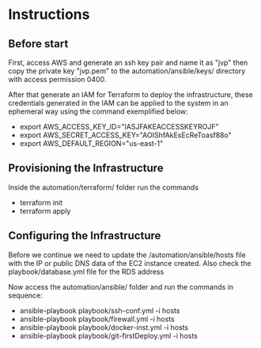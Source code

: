 # Instructions

## Before start
First, access AWS and generate an ssh key pair and name it as "jvp" then copy the private key "jvp.pem" to the automation/ansible/keys/ directory with access permission 0400.

After that generate an IAM for Terraform to deploy the infrastructure, these credentials generated in the IAM can be applied to the system in an ephemeral way using the command exemplified below:
- export AWS_ACCESS_KEY_ID="IASJFAKEACCESSKEYROJF"
- export AWS_SECRET_ACCESS_KEY="AOIShfAkEsEcReToasf88o"
- export AWS_DEFAULT_REGION="us-east-1"

## Provisioning the Infrastructure
Inside the automation/terraform/ folder run the commands
- terraform init
- terraform apply

## Configuring the Infrastructure
Before we continue we need to update the /automation/ansible/hosts file with the IP or public DNS data of the EC2 instance created.
Also check the playbook/database.yml file for the RDS address

Now access the automation/ansible/ folder and run the commands in sequence:
- ansible-playbook playbook/ssh-conf.yml -i hosts
- ansible-playbook playbook/firewall.yml -i hosts
- ansible-playbook playbook/docker-inst.yml -i hosts
- ansible-playbook playbook/git-firstDeploy.yml -i hosts
